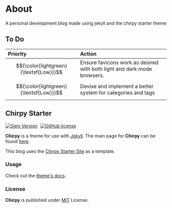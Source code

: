 # About

A personal development blog made using jekyll and the chirpy starter theme

## To Do

| Priority | Action |
| :-- | :-- |
| $${\color{lightgreen}{\textsf{Low}}}$$ | Ensure favicons work as desired with both light and dark mode browsers. |
| $${\color{lightgreen}{\textsf{Low}}}$$ | Devise and implement a better system for categories and tags |


## Chirpy Starter

[![Gem Version](https://img.shields.io/gem/v/jekyll-theme-chirpy)][gem]&nbsp;
[![GitHub license](https://img.shields.io/github/license/cotes2020/chirpy-starter.svg?color=blue)][mit]

**Chirpy** is a theme for use with [Jekyll](https://jekyllrb.com/). The main page for **Chirpy** can be found [here](https://github.com/cotes2020/jekyll-theme-chirpy/).

This blog uses the [Chirpy Starter Site](https://github.com/cotes2020/chirpy-starter) as a template.


### Usage

Check out the [theme's docs](https://github.com/cotes2020/jekyll-theme-chirpy/wiki).

### License

**Chirpy** is published under [MIT][mit] License.

[gem]: https://rubygems.org/gems/jekyll-theme-chirpy
[chirpy]: https://github.com/cotes2020/jekyll-theme-chirpy/
[CD]: https://en.wikipedia.org/wiki/Continuous_deployment
[mit]: https://github.com/cotes2020/chirpy-starter/blob/master/LICENSE
